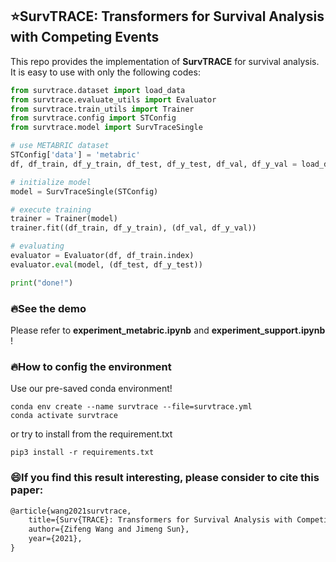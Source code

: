 ## ⭐SurvTRACE: Transformers for Survival Analysis with Competing Events

This repo provides the implementation of **SurvTRACE** for survival analysis. It is easy to use with only the following codes:

```python
from survtrace.dataset import load_data
from survtrace.evaluate_utils import Evaluator
from survtrace.train_utils import Trainer
from survtrace.config import STConfig
from survtrace.model import SurvTraceSingle

# use METABRIC dataset
STConfig['data'] = 'metabric'
df, df_train, df_y_train, df_test, df_y_test, df_val, df_y_val = load_data(STConfig)

# initialize model
model = SurvTraceSingle(STConfig)

# execute training
trainer = Trainer(model)
trainer.fit((df_train, df_y_train), (df_val, df_y_val))

# evaluating
evaluator = Evaluator(df, df_train.index)
evaluator.eval(model, (df_test, df_y_test))

print("done!")
```



### 🔥See the demo

Please refer to **experiment_metabric.ipynb** and **experiment_support.ipynb** !



### 🔥How to config the environment

Use our pre-saved conda environment!

```shell
conda env create --name survtrace --file=survtrace.yml
conda activate survtrace
```

or try to install from the requirement.txt

```shell
pip3 install -r requirements.txt
```



### :smile:If you find this result interesting, please consider to cite this paper:

```latex
@article{wang2021survtrace,
    title={Surv{TRACE}: Transformers for Survival Analysis with Competing Events},
    author={Zifeng Wang and Jimeng Sun},
    year={2021},
}
```

